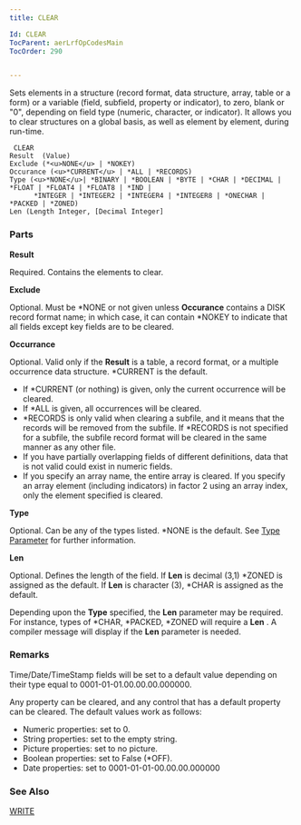 ```yaml
---
title: CLEAR

Id: CLEAR
TocParent: aerLrfOpCodesMain
TocOrder: 290


---
```


Sets elements in a structure (record format, data structure, array, table or a form) or a variable (field, subfield, property or indicator), to zero, blank or "0", depending on field type (numeric, character, or indicator). It allows you to clear structures on a global basis, as well as element by element, during run-time. 

```
 CLEAR
Result  (Value)
Exclude (*<u>NONE</u> | *NOKEY)
Occurance (<u>*CURRENT</u> | *ALL | *RECORDS)
Type (<u>*NONE</u>| *BINARY | *BOOLEAN | *BYTE | *CHAR | *DECIMAL | *FLOAT | *FLOAT4 | *FLOAT8 | *IND |
      *INTEGER | *INTEGER2 | *INTEGER4 | *INTEGER8 | *ONECHAR | *PACKED | *ZONED)
Len (Length Integer, [Decimal Integer]
```

### Parts

**Result** 

Required. Contains the elements to clear.


**Exclude** 

Optional. Must be *NONE or not given unless **Occurance** contains a DISK record format name; in which case, it can contain *NOKEY to indicate that all fields except key fields are to be cleared.


**Occurrance** 

Optional. Valid only if the **Result** is a table, a record format, or a multiple occurrence data structure. *CURRENT is the default. 

- If *CURRENT (or nothing) is given, only the current occurrence will be cleared.
- If *ALL is given, all occurrences will be cleared.
- *RECORDS is only valid when clearing a subfile, and it means that the records will be removed from the subfile. If *RECORDS is not specified for a subfile, the subfile record format will be cleared in the same manner as any other file.
- If you have partially overlapping fields of different definitions, data that is not valid could exist in numeric fields.
- If you specify an array name, the entire array is cleared. If you specify an array element (including indicators) in factor 2 using an array index, only the element specified is cleared.


**Type** 

Optional. Can be any of the types listed. *NONE is the default. See [Type Parameter](Type_Parameter.html) for further information.


**Len** 

Optional. Defines the length of the field. If **Len** is decimal (3,1) *ZONED is assigned as the default. If **Len** is character (3), *CHAR is assigned as the default. 

Depending upon the **Type** specified, the **Len** parameter may be required. For instance, types of *CHAR, *PACKED, *ZONED will require a **Len** . A compiler message will display if the **Len** parameter is needed.


### Remarks
Time/Date/TimeStamp fields will be set to a default value depending on their type equal to 0001-01-01.00.00.00.000000. 

Any property can be cleared, and any control that has a default property can be cleared. The default values work as follows: 

- Numeric properties: set to 0.
- String properties:    set to the empty string.
- Picture properties:   set to no picture.
- Boolean properties: set to False (*OFF).
- Date properties:      set to
                0001-01-01-00.00.00.000000

### See Also
[WRITE](WRITE.html) 
